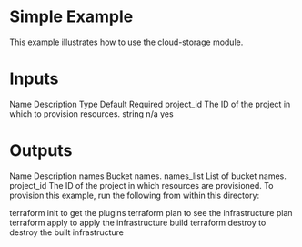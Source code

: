 # Simple Example

This example illustrates how to use the cloud-storage module.

# Inputs

Name	Description	Type	Default	Required
project_id	The ID of the project in which to provision resources.	string	n/a	yes
# Outputs
Name	Description
names	Bucket names.
names_list	List of bucket names.
project_id	The ID of the project in which resources are provisioned.
To provision this example, run the following from within this directory:

terraform init to get the plugins
terraform plan to see the infrastructure plan
terraform apply to apply the infrastructure build
terraform destroy to destroy the built infrastructure